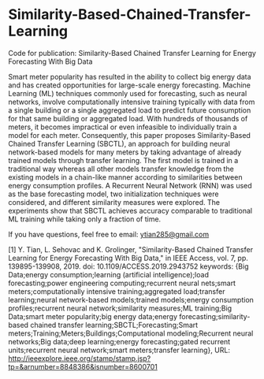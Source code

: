 # Similarity-Based-Chained-Transfer-Learning

Code for publication: Similarity-Based Chained Transfer Learning for Energy Forecasting With Big Data

Smart meter popularity has resulted in the ability to collect big energy data and has created opportunities for large-scale energy forecasting. 
Machine Learning (ML) techniques commonly used for forecasting, such as neural networks, involve computationally intensive training typically with data from a single building or a single aggregated load to predict future consumption for that same building or aggregated load. 
With hundreds of thousands of meters, it becomes impractical or even infeasible to individually train a model for each meter. 
Consequently, this paper proposes Similarity-Based Chained Transfer Learning (SBCTL), an approach for building neural network-based models for many meters by taking advantage of already trained models through transfer learning. 
The first model is trained in a traditional way whereas all other models transfer knowledge from the existing models in a chain-like manner according to similarities between energy consumption profiles. 
A Recurrent Neural Network (RNN) was used as the base forecasting model, two initialization techniques were considered, and different similarity measures were explored. 
The experiments show that SBCTL achieves accuracy comparable to traditional ML training while taking only a fraction of time.

If you have questions, feel free to email:
ytian285@gmail.com

[1] Y. Tian, L. Sehovac and K. Grolinger, "Similarity-Based Chained Transfer Learning for Energy Forecasting With Big Data," in IEEE Access, vol. 7, pp. 139895-139908, 2019.
doi: 10.1109/ACCESS.2019.2943752
keywords: {Big Data;energy consumption;learning (artificial intelligence);load forecasting;power engineering computing;recurrent neural nets;smart meters;computationally intensive training;aggregated load;transfer learning;neural network-based models;trained models;energy consumption profiles;recurrent neural network;similarity measures;ML training;Big Data;smart meter popularity;big energy data;energy forecasting;similarity-based chained transfer learning;SBCTL;Forecasting;Smart meters;Training;Meters;Buildings;Computational modeling;Recurrent neural networks;Big data;deep learning;energy forecasting;gated recurrent units;recurrent neural network;smart meters;transfer learning},
URL: http://ieeexplore.ieee.org/stamp/stamp.jsp?tp=&arnumber=8848386&isnumber=8600701

